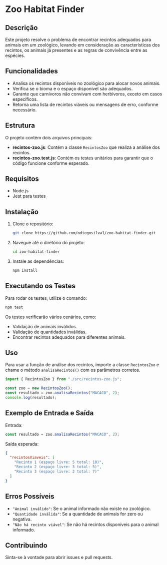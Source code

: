# Zoo Habitat Finder

## Descrição

Este projeto resolve o problema de encontrar recintos adequados para animais em um zoológico, levando em consideração as características dos recintos, os animais já presentes e as regras de convivência entre as espécies.

## Funcionalidades

- Analisa os recintos disponíveis no zoológico para alocar novos animais.
- Verifica se o bioma e o espaço disponível são adequados.
- Garante que carnívoros não convivam com herbívoros, exceto em casos específicos.
- Retorna uma lista de recintos viáveis ou mensagens de erro, conforme necessário.

## Estrutura

O projeto contém dois arquivos principais:

- **recintos-zoo.js**: Contém a classe `RecintosZoo` que realiza a análise dos recintos.
- **recintos-zoo.test.js**: Contém os testes unitários para garantir que o código funcione conforme esperado.

## Requisitos

- Node.js
- Jest para testes

## Instalação

1. Clone o repositório:
   ```bash
   git clone https://github.com/odiegosilva1/zoo-habitat-finder.git
   ```
2. Navegue até o diretório do projeto:
   ```bash
   cd zoo-habitat-finder
   ```
3. Instale as dependências:
   ```bash
   npm install
   ```

## Executando os Testes

Para rodar os testes, utilize o comando:

```bash
npm test
```

Os testes verificarão vários cenários, como:

- Validação de animais inválidos.
- Validação de quantidades inválidas.
- Encontrar recintos adequados para diferentes animais.

## Uso

Para usar a função de análise dos recintos, importe a classe `RecintosZoo` e chame o método `analisaRecintos()` com os parâmetros corretos.

```javascript
import { RecintosZoo } from "./src/recintos-zoo.js";

const zoo = new RecintosZoo();
const resultado = zoo.analisaRecintos("MACACO", 2);
console.log(resultado);
```

## Exemplo de Entrada e Saída

Entrada:

```javascript
const resultado = zoo.analisaRecintos("MACACO", 2);
```

Saída esperada:

```json
{
  "recintosViaveis": [
    "Recinto 1 (espaço livre: 5 total: 10)",
    "Recinto 2 (espaço livre: 3 total: 5)",
    "Recinto 3 (espaço livre: 2 total: 7)"
  ]
}
```

## Erros Possíveis

- `"Animal inválido"`: Se o animal informado não existe no zoológico.
- `"Quantidade inválida"`: Se a quantidade de animais for zero ou negativa.
- `"Não há recinto viável"`: Se não há recintos disponíveis para o animal informado.

## Contribuindo

Sinta-se à vontade para abrir issues e pull requests.
